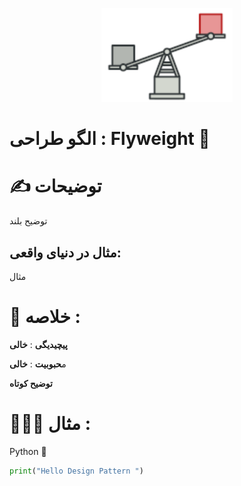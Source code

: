 <p align="center">
  <img src="https://github.com/mojtabapaso/Design-Pattern-Persian/blob/main/img/Structural/flyweight-mini.png" height="150px" />
</p>

# الگو طراحی :  Flyweight 🍃

# ✍️ توضیحات 
توضیح بلند

## مثال در دنیای واقعی:
مثال

 # 📝 خلاصه :
**پیچیدیگی** : **خالی** 

م**حبوبیت** : **خالی**

**توضیح کوتاه**

# 👨🏻‍💻 مثال  :
Python 🐍 


```python
print("Hello Design Pattern ")
```

